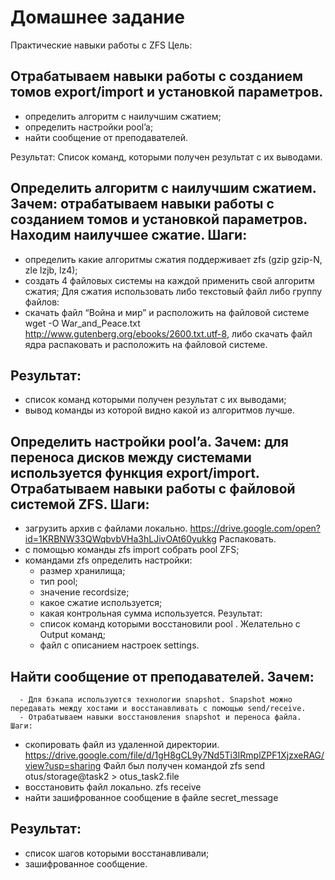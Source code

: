 # Домашнее задание

Практические навыки работы с ZFS
Цель:

## Отрабатываем навыки работы с созданием томов export/import и установкой параметров. 

  -  определить алгоритм с наилучшим сжатием;
  -  определить настройки pool’a;
  -  найти сообщение от преподавателей.

Результат:
Список команд, которыми получен результат с их выводами.

##  Определить алгоритм с наилучшим сжатием. Зачем: отрабатываем навыки работы с созданием томов и установкой параметров. Находим наилучшее сжатие. Шаги:

  - определить какие алгоритмы сжатия поддерживает zfs (gzip gzip-N, zle lzjb, lz4);
  - создать 4 файловых системы на каждой применить свой алгоритм сжатия; Для сжатия использовать либо текстовый файл либо группу файлов:
  - скачать файл “Война и мир” и расположить на файловой системе wget -O War_and_Peace.txt http://www.gutenberg.org/ebooks/2600.txt.utf-8, либо скачать файл ядра распаковать и расположить на файловой системе.

##  Результат:

  - список команд которыми получен результат с их выводами;
  - вывод команды из которой видно какой из алгоритмов лучше.

##  Определить настройки pool’a. Зачем: для переноса дисков между системами используется функция export/import. Отрабатываем навыки работы с файловой системой ZFS. Шаги:

  - загрузить архив с файлами локально. https://drive.google.com/open?id=1KRBNW33QWqbvbVHa3hLJivOAt60yukkg Распаковать.
  - с помощью команды zfs import собрать pool ZFS;
  - командами zfs определить настройки:
      - размер хранилища;
      - тип pool;
      - значение recordsize;
      - какое сжатие используется;
      - какая контрольная сумма используется. Результат:
      - список команд которыми восстановили pool . Желательно с Output команд;
      - файл с описанием настроек settings.

##  Найти сообщение от преподавателей. Зачем: 
      - Для бэкапа используются технологии snapshot. Snapshot можно передавать между хостами и восстанавливать с помощью send/receive. 
      - Отрабатываем навыки восстановления snapshot и переноса файла. Шаги:

  - скопировать файл из удаленной директории. https://drive.google.com/file/d/1gH8gCL9y7Nd5Ti3IRmplZPF1XjzxeRAG/view?usp=sharing Файл был получен командой zfs send otus/storage@task2 > otus_task2.file
  - восстановить файл локально. zfs receive
  - найти зашифрованное сообщение в файле secret_message

##  Результат:

  - список шагов которыми восстанавливали;
  - зашифрованное сообщение.

